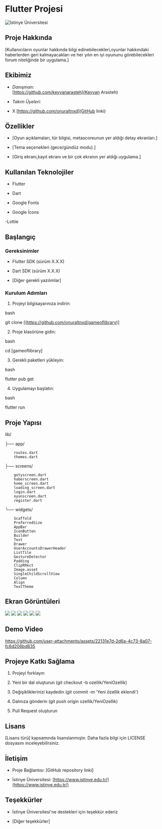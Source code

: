 # Flutter Projesi

  

![İstinye Üniversitesi](https://www.unitededucation.com/linklogoch/istinye-university-logo.png)

  

## Proje Hakkında

[Kullanıcıların oyunlar hakkında bilgi edinebilecekleri,oyunlar hakkındaki haberlerden geri kalmayacakları ve her yılın en iyi oyununu görebilecekleri forum niteliğinde bir uygulama.]

  

## Ekibimiz

-  *Danışman:*  
[https://github.com/keyvanarasteh](Keyvan Arasteh)


-  *Takım Üyeleri:*

- X [https://github.com/onuraltnxd](GitHub linki)

  

## Özellikler

- [Oyun açıklamaları, tür bilgisi, metascoreunun yer aldığı detay ekranları.]

- [Tema seçenekleri (gece/gündüz modu).]

- [Giriş ekranı,kayıt ekranı ve bir çok ekranın yer aldığı uygulama.]

  

## Kullanılan Teknolojiler

- Flutter

- Dart

- Google Fonts

- Google İcons

-Lottie

  

## Başlangıç

  

### Gereksinimler

- Flutter SDK (sürüm X.X.X)

- Dart SDK (sürüm X.X.X)

- [Diğer gerekli yazılımlar]

  

### Kurulum Adımları

1. Projeyi bilgisayarınıza indirin:

bash

git  clone [(https://github.com/onuraltnxd/gameoflibrary)]



  

2. Proje klasörüne gidin:

bash

cd [gameoflibrary]



  

3. Gerekli paketleri yükleyin:

bash

flutter  pub  get



  

4. Uygulamayı başlatın:

bash

flutter  run



  

## Proje Yapısı



lib/

├── app/

        routes.dart
        themes.dart


├── screens/

        gotyscreen.dart
        haberscreen.dart
        home_screen.dart
        loading_screen.dart
        login.dart
        oyunscreen.dart
        register.dart     


└── widgets/

        Scaffold
        PreferredSize
        AppBar
        IconButton
        Builder
        Text
        Drawer
        UserAccountsDrawerHeader
        ListTile
        GestureDetector
        Padding
        ClipRRect
        Image.asset
        SingleChildScrollView
        Column
        Align
        TextTheme






## Ekran Görüntüleri

![](assets/images/homess.png)
![](assets/images/homess2.png)
![](assets/images/oyunlarss.png)
![](assets/images/haberss.png)
![](assets/images/gotyss.png)
![](assets/images/loadingss.png)



## Demo Video


https://github.com/user-attachments/assets/22131e7d-2d6a-4c73-8a07-fc6d206bd835





## Projeye Katkı Sağlama

1. Projeyi forklayın

2. Yeni bir dal oluşturun (git checkout -b ozellik/YeniOzellik)

3. Değişikliklerinizi kaydedin (git commit -m 'Yeni özellik eklendi')

4. Dalınıza gönderin (git push origin ozellik/YeniOzellik)

5. Pull Request oluşturun

  

## Lisans

[Lisans türü] kapsamında lisanslanmıştır. Daha fazla bilgi için LICENSE dosyasını inceleyebilirsiniz.

  

## İletişim

- Proje Bağlantısı: [GitHub repository linki]

- İstinye Üniversitesi: [https://www.istinye.edu.tr/](https://www.istinye.edu.tr/)

  

## Teşekkürler

- İstinye Üniversitesi'ne destekleri için teşekkür ederiz

- [Diğer teşekkürler]